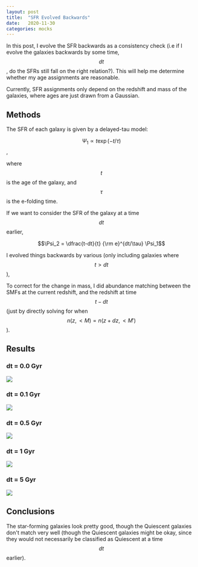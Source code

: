 ```yaml
---
layout: post
title:  "SFR Evolved Backwards"
date:   2020-11-30
categories: mocks
---
```


In this post, I evolve the SFR backwards as a consistency check (i.e if I evolve the galaxies backwards by some time, $$dt$$, do the SFRs still fall on the right relation?). This will help me determine whether my age assignments are reasonable.

Currently, SFR assignments only depend on the redshift and mass of the galaxies, where ages are just drawn from a Gaussian.

## Methods
The SFR of each galaxy is given by a delayed-tau model:

$$\Psi_1 \propto t \exp(-t/\tau)$$,

where $$t$$ is the age of the galaxy, and $$\tau$$ is the e-folding time.

If we want to consider the SFR of the galaxy at a time $$dt$$ earlier,

$$\Psi_2 = \dfrac{t-dt}{t} {\rm e}^{dt/\tau} \Psi_1$$

I evolved things backwards by various  (only including galaxies where $$t>dt$$),

To correct for the change in mass, I did abundance matching between the SMFs at the current redshift, and the redshift at time $$t-dt$$ (just by directly solving for when $$n(z,<M)=n(z+dz,<M')$$).

## Results

### dt = 0.0 Gyr

<img src="{{ site.baseurl }}/assets/plots/20201130_SFR_vs_M_evolution_0.png">


### dt = 0.1 Gyr

<img src="{{ site.baseurl }}/assets/plots/20201130_SFR_vs_M_evolution_0p1.png">


### dt = 0.5 Gyr

<img src="{{ site.baseurl }}/assets/plots/20201130_SFR_vs_M_evolution_0p5.png">


### dt = 1 Gyr

<img src="{{ site.baseurl }}/assets/plots/20201130_SFR_vs_M_evolution_1.png">

### dt = 5 Gyr

<img src="{{ site.baseurl }}/assets/plots/20201130_SFR_vs_M_evolution_5.png">


## Conclusions

The star-forming galaxies look pretty good, though the Quiescent galaxies don't match very well (though the Quiescent galaxies might be okay, since they would not necessarily be classified as Quiescent at a time $$dt$$ earlier).
